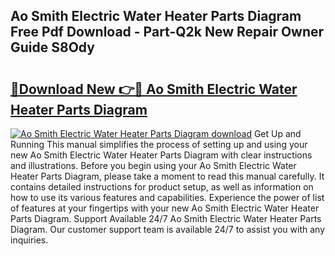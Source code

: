 ## Ao Smith Electric Water Heater Parts Diagram Free Pdf Download - Part-Q2k New Repair Owner Guide S8Ody

# <h2><a href="http://dfp0rni.blite.top/?on=Ao+Smith+Electric+Water+Heater+Parts+Diagram">🔗Download New 👉🔴 Ao Smith Electric Water Heater Parts Diagram</a></h2>

[![Ao Smith Electric Water Heater Parts Diagram download](https://i.imgur.com/lujVjoI.png)](http://dfp0rni.blite.top/?on=Ao+Smith+Electric+Water+Heater+Parts+Diagram)
Get Up and Running This manual simplifies the process of setting up and using your new Ao Smith Electric Water Heater Parts Diagram with clear instructions and illustrations. Before you begin using your Ao Smith Electric Water Heater Parts Diagram, please take a moment to read this manual carefully. It contains detailed instructions for product setup, as well as information on how to use its various features and capabilities. Experience the power of list of features at your fingertips with your new Ao Smith Electric Water Heater Parts Diagram. Support Available 24/7 Ao Smith Electric Water Heater Parts Diagram. Our customer support team is available 24/7 to assist you with any inquiries.

